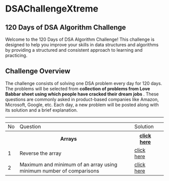 # DSAChallengeXtreme
## 120 Days of DSA Algorithm Challenge

Welcome to the 120 Days of DSA Algorithm Challenge! This challenge is designed to help you improve your skills in data structures and algorithms by providing a structured and consistent approach to learning and practicing.

## Challenge Overview

The challenge consists of solving one DSA problem every day for 120 days. The problems will be selected from <strong> collection of problems from Love Babbar sheet using which people have cracked their dream jobs </strong>. These questions are commonly asked in product-based companies like Amazon, Microsoft, Google, etc. Each day, a new problem will be posted along with its solution and a brief explanation.
<hr>
<table>

<tr>
<td> No </td>
<td> Question </td>
<td> Solution</td>
</tr>
<tr>
<th colspan = 2>Arrays </th>
<th> <a href="https://github.com/VinayakVispute/DSAChallengeXtreme/tree/main/Arrays"> click here </a> <th>
  </tr>

<tr>
<td> 1 </td>
<td>Reverse the array </td>
<td> <a href="https://github.com/VinayakVispute/DSAChallengeXtreme/blob/main/Arrays/reverseTheArray.cpp"> click here </a>  </td>
</tr>
<tr>
<td> 2 </td>
<td>Maximum and minimum of an array using minimum number of comparisons</td>
<td> <a href="https://github.com/VinayakVispute/DSAChallengeXtreme/blob/main/Arrays/sumOfMaxAndMin.cpp"> click here </a>  </td>
</tr>

</table>
